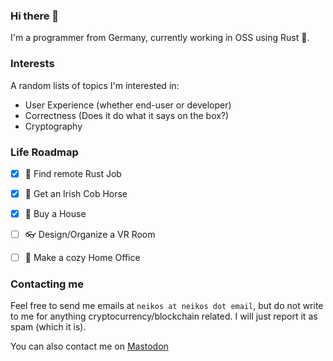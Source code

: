 ### Hi there 👋

I'm a programmer from Germany, currently working in OSS using Rust 🦀. 


<!--

I'm proud of the following projects:


<dl>
  <dt><a href="https://github.com/TheNeikos/rustbreak">Rustbreak</a> • <img src="https://img.shields.io/github/stars/TheNeikos/rustbreak" /></dt> 
  <dd>
    <blockquote>
      Rustbreak is a Daybreak inspired self-contained file database. It is meant to be fast and simple to use. 
      You add it to your application and it should just work for you. The only thing you will have to take care of is saving.
    </blockquote>
  </dd>
  <dt><a href="https://github.com/TheNeikos/viereck">Viereck</a> • <img src="https://img.shields.io/github/stars/TheNeikos/viereck" /></dt>
  <dd>
    <blockquote>
      `viereck` is an X11 tool to display graphics as an overlay. It can be considered as an attempt to replace `dzen2`.
    </blockquote>
  </dd>
</dl>

-->

### Interests

A random lists of topics I'm interested in:

- User Experience (whether end-user or developer)
- Correctness (Does it do what it says on the box?)
- Cryptography


### Life Roadmap

- [x] 🦀 Find remote Rust Job
- [x] 🐴 Get an Irish Cob Horse
- [x] 🏡 Buy a House
- [ ] 👓 Design/Organize a VR Room
- [ ] 🏢 Make a cozy Home Office


### Contacting me

Feel free to send me emails at `neikos at neikos dot email`, but do not write to me for anything cryptocurrency/blockchain related. I will just report it as spam (which it is).

You can also contact me on <a rel="me" href="https://meow.social/@Hemera">Mastodon</a>
